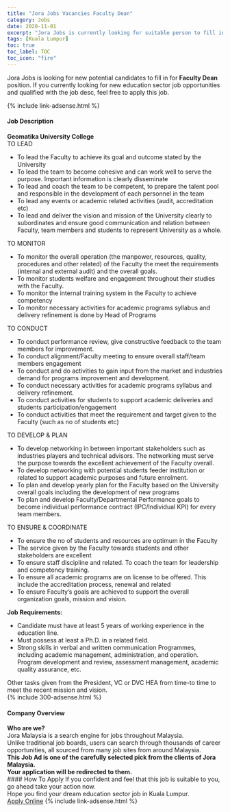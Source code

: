 ```yaml
---
title: "Jora Jobs Vacancies Faculty Dean" 
category: Jobs 
date: 2020-11-01 
excerpt: "Jora Jobs is currently looking for suitable person to fill in the Faculty Dean which positioned at Kuala Lumpur" 
tags: [Kuala Lumpur] 
toc: true 
toc_label: TOC 
toc_icon: "fire" 
--- 
```


<p>Jora Jobs is looking for new potential candidates to fill in for <b>Faculty Dean</b> position. If you currently looking for new education sector job opportunities and qualified with the job desc, feel free to apply this job.
</p>{% include link-adsense.html %} 
<div><div><h4>Job Description</h4></div><div><div><span><div><div><strong>Geomatika University College</strong></div><div>TO LEAD</div><div><ul><li>To lead the Faculty to achieve its goal and outcome stated by the University</li><li>To lead the team to become cohesive and can work well to serve the purpose. Important information is clearly disseminate</li><li>To lead and coach the team to be competent, to prepare the talent pool and responsible in the development of each personnel in the team</li><li>To lead any events or academic related activities (audit, accreditation etc)</li><li>To lead and deliver the vision and mission of the University clearly to subordinates and ensure good communication and relation between Faculty, team members and students to represent University as a whole.</li></ul></div><div>TO MONITOR</div><div><ul><li>To monitor the overall operation (the manpower, resources, quality, procedures and other related) of the Faculty the meet the requirements (internal and external audit) and the overall goals.</li><li>To monitor students welfare and engagement throughout their studies with the Faculty.</li><li>To monitor the internal training system in the Faculty to achieve competency</li><li>To monitor necessary activities for academic programs syllabus and delivery refinement is done by Head of Programs</li></ul><div>TO CONDUCT</div><div><ul><li>To conduct performance review, give constructive feedback to the team members for improvement.</li><li>To conduct alignment/Faculty meeting to ensure overall staff/team members engagement</li><li>To conduct and do activities to gain input from the market and industries demand for programs improvement and development.</li><li>To conduct necessary activities for academic programs syllabus and delivery refinement.</li><li>To conduct activities for students to support academic deliveries and students participation/engagement</li><li>To conduct activities that meet the requirement and target given to the Faculty (such as no of students etc)</li></ul></div></div><div>TO DEVELOP &amp; PLAN</div><div><ul><li>To develop networking in between important stakeholders such as industries players and technical advisors. The networking must serve the purpose towards the excellent achievement of the Faculty overall.</li><li>To develop networking with potential students feeder institution or related to support academic purposes and future enrolment.</li><li>To plan and develop yearly plan for the Faculty based on the University overall goals including the development of new programs</li><li>To plan and develop Faculty/Departmental Performance goals to become individual performance contract (IPC/Individual KPI) for every team members.</li></ul><div>TO ENSURE &amp; COORDINATE</div><div><ul><li>To ensure the no of students and resources are optimum in the Faculty</li><li>The service given by the Faculty towards students and other stakeholders are excellent</li><li>To ensure staff discipline and related. To coach the team for leadership and competency training.</li><li>To ensure all academic programs are on license to be offered. This include the accreditation process, renewal and related</li><li>To ensure Faculty&#8217;s goals are achieved to support the overall organization goals, mission and vision.</li></ul></div></div><div><strong>Job Requirements:</strong></div><ul><li>Candidate must have at least 5 years of working experience in the education line.</li><li>Must possess at least a Ph.D. in a related field.</li><li>Strong skills in verbal and written communication Programmes, including academic management, administration, and operation. Program development and review, assessment management, academic quality assurance, etc.</li></ul><div>Other tasks given from the President, VC or DVC HEA from time-to time to meet the recent mission and vision.</div></div></span></div></div></div> 
{% include 300-adsense.html %} 
<div><div><h4>Company Overview</h4></div><div><div><span><div><div>
<strong>Who are we?</strong></div>
<div>
	Jora Malaysia is a search engine for jobs throughout Malaysia.<br>
	Unlike traditional job boards, users can search through thousands of career opportunities, all sourced from many job sites from around Malaysia.&#160;</div>
<div>
<div>
<strong>This Job Ad is one of the carefully selected pick from the clients of Jora Malaysia.</strong></div>
<div>
<strong>Your application will be redirected to them.</strong></div>
</div></div></span></div></div></div> 
#### How To Apply 
If you confident and feel that this job is suitable to you, go ahead take your action now. <br/> 
Hope you find your dream education sector job in Kuala Lumpur. <br/> 
<a href="https://www.jobstreet.com.my/en/job/faculty-dean-4415131?jobId=jobstreet-my-job-4415131&sectionRank=3&token=0~cab17937-d37c-4099-b802-27dc017a4894&fr=SRP%20View%20In%20New%20Ta" class="btn btn--info" target="_blank" rel="nofollow noopenner">Apply Online</a> 
{% include link-adsense.html %} 